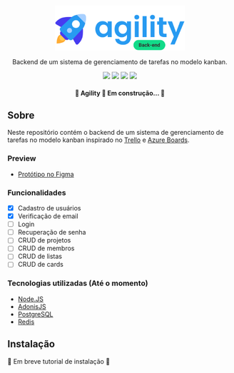 <div align="center">
  <img src="./.github/assets/logo.svg" height="100"/>
</div>

<p align="center">Backend de um sistema de gerenciamento de tarefas no modelo kanban.</p>

<div align="center">
  <img src="https://img.shields.io/github/issues/wesleyoliveira820/agility-backend" />
  <img src="https://img.shields.io/github/forks/wesleyoliveira820/agility-backend" />
  <img src="https://img.shields.io/github/stars/wesleyoliveira820/agility-backend" />
  <img src="https://img.shields.io/github/license/wesleyoliveira820/agility-backend" />
</div>

<h4 align="center">
  🚧  Agility 🚀 Em construção...  🚧
</h4>

## Sobre
Neste repositório contém o backend de um sistema de gerenciamento de tarefas no modelo kanban inspirado no [Trello](https://trello.com) e [Azure Boards](https://azure.microsoft.com/pt-br/services/devops/boards/).

### Preview

* [Protótipo no Figma](https://www.figma.com/file/HyHtd5RPjX6usHCKnFWCLl/Agility?node-id=240%3A50)

### Funcionalidades

- [x] Cadastro de usuários
- [x] Verificação de email
- [ ] Login
- [ ] Recuperação de senha
- [ ] CRUD de projetos
- [ ] CRUD de membros
- [ ] CRUD de listas
- [ ] CRUD de cards

### Tecnologias utilizadas (Até o momento)

* [Node.JS](https://nodejs.org/en/)
* [AdonisJS](https://adonisjs.com/)
* [PostgreSQL](https://www.postgresql.org/)
* [Redis](https://redis.io/)

## Instalação

  🚧  Em breve tutorial de instalação  🚧
